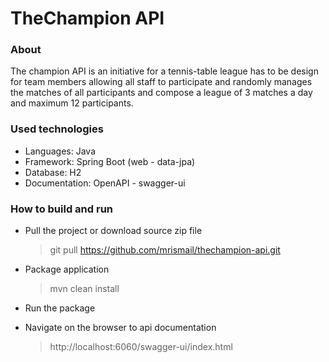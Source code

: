 # TheChampion API


### About
The champion API is an initiative for a tennis-table league has to be design for team members allowing all staff to participate
and randomly manages the matches of all participants and compose a league of 3 matches a day and maximum 12 participants.

### Used technologies
* Languages: Java
* Framework: Spring Boot (web - data-jpa)
* Database: H2
* Documentation: OpenAPI - swagger-ui

### How to build and run
* Pull the project or download source zip file 

  > git pull https://github.com/mrismail/thechampion-api.git

* Package application

  > mvn clean install

* Run the package
* Navigate on the browser to api documentation
 
  > http://localhost:6060/swagger-ui/index.html
 
 

 
